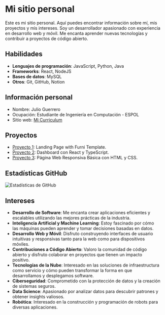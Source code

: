 # Mi sitio personal
Este es mi sitio personal. Aquí puedes encontrar información sobre mí, mis
proyectos y mis intereses.
Soy un desarrollador apasionado con experiencia en desarrollo web y móvil. Me encanta aprender nuevas tecnologías y contribuir a proyectos de código abierto.
## Habilidades
- **Lenguajes de programación**: JavaScript, Python, Java
- **Frameworks**: React, NodeJS
- **Bases de datos**: MySQL
- **Otros**: Git, GitHub, Notion
## Información personal
* Nombre: Julio Guerrero
* Ocupación: Estudiante de Ingeniería en Computación - ESPOL
* Sitio web: [Mi Curriculum](https://julioguerrero131.github.io/curriculum/)
## Proyectos
- [Proyecto 1](https://julioguerrero131.github.io/landing-page-proyect/): Landing Page with Furni Template.
- [Proyecto 2](https://julioguerrero131.github.io/dashboard_dawm/): Dashboard con React y TypeScript.
- [Proyecto 3](https://julioguerrero131.github.io/pagina_web_responsive_basica-HTML_CSS/): Página Web Responsiva Básica con HTML y CSS.
## Estadísticas GitHub
![Estadísticas de GitHub](https://github-readme-stats.vercel.app/api?username=julioguerrero131&show_icons=true&theme=radical)
## Intereses
- **Desarrollo de Software**: Me encanta crear aplicaciones eficientes y escalables utilizando las mejores prácticas de la industria.
- **Inteligencia Artificial y Machine Learning**: Estoy fascinado por cómo las máquinas pueden aprender y tomar decisiones basadas en datos.
- **Desarrollo Web y Móvil**: Disfruto construyendo interfaces de usuario intuitivas y responsivas tanto para la web como para dispositivos móviles.
- **Contribuciones a Código Abierto**: Valoro la comunidad de código abierto y disfruto colaborar en proyectos que tienen un impacto positivo.
- **Tecnologías de la Nube**: Interesado en las soluciones de infraestructura como servicio y cómo pueden transformar la forma en que desarrollamos y desplegamos software.
- **Ciberseguridad**: Comprometido con la protección de datos y la creación de sistemas seguros.
- **Data Science**: Apasionado por analizar datos para descubrir patrones y obtener insights valiosos.
- **Robótica**: Interesado en la construcción y programación de robots para diversas aplicaciones.
